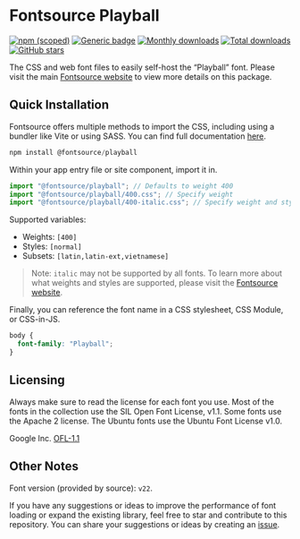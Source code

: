 # Fontsource Playball

[![npm (scoped)](https://img.shields.io/npm/v/@fontsource/playball?color=brightgreen)](https://www.npmjs.com/package/@fontsource/playball) [![Generic badge](https://img.shields.io/badge/fontsource-passing-brightgreen)](https://github.com/fontsource/fontsource) [![Monthly downloads](https://badgen.net/npm/dm/@fontsource/playball)](https://github.com/fontsource/fontsource) [![Total downloads](https://badgen.net/npm/dt/@fontsource/playball)](https://github.com/fontsource/fontsource) [![GitHub stars](https://img.shields.io/github/stars/fontsource/fontsource.svg?style=social&label=Star)](https://github.com/fontsource/fontsource/stargazers)

The CSS and web font files to easily self-host the “Playball” font. Please visit the main [Fontsource website](https://fontsource.org/fonts/playball) to view more details on this package.

## Quick Installation

Fontsource offers multiple methods to import the CSS, including using a bundler like Vite or using SASS. You can find full documentation [here](https://fontsource.org/docs/getting-started/introduction).

```javascript
npm install @fontsource/playball
```

Within your app entry file or site component, import it in.

```javascript
import "@fontsource/playball"; // Defaults to weight 400
import "@fontsource/playball/400.css"; // Specify weight
import "@fontsource/playball/400-italic.css"; // Specify weight and style
```

Supported variables:
- Weights: `[400]`
- Styles: `[normal]`
- Subsets: `[latin,latin-ext,vietnamese]`

> Note: `italic` may not be supported by all fonts. To learn more about what weights and styles are supported, please visit the [Fontsource website](https://fontsource.org/fonts/playball).

Finally, you can reference the font name in a CSS stylesheet, CSS Module, or CSS-in-JS.

```css
body {
  font-family: "Playball";
}
```

## Licensing
Always make sure to read the license for each font you use. Most of the fonts in the collection use the SIL Open Font License, v1.1. Some fonts use the Apache 2 license. The Ubuntu fonts use the Ubuntu Font License v1.0.

Google Inc.
[OFL-1.1](http://scripts.sil.org/OFL)

## Other Notes
Font version (provided by source): `v22`.

If you have any suggestions or ideas to improve the performance of font loading or expand the existing library, feel free to star and contribute to this repository. You can share your suggestions or ideas by creating an [issue](https://github.com/fontsource/fontsource/issues).